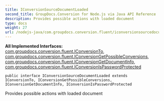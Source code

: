 ```yaml
---
title: IConversionSourceDocumentLoaded
second_title: GroupDocs.Conversion for Node.js via Java API Reference
description: Provides possible actions with loaded document
type: docs
weight: 27
url: /nodejs-java/com.groupdocs.conversion.fluent/iconversionsourcedocumentloaded/
---
```

**All Implemented Interfaces:**
[com.groupdocs.conversion.fluent.IConversionTo](../../com.groupdocs.conversion.fluent/iconversionto), [com.groupdocs.conversion.fluent.IConversionGetPossibleConversions](../../com.groupdocs.conversion.fluent/iconversiongetpossibleconversions), [com.groupdocs.conversion.fluent.IConversionGetDocumentInfo](../../com.groupdocs.conversion.fluent/iconversiongetdocumentinfo), [com.groupdocs.conversion.fluent.IConversionIsPasswordProtected](../../com.groupdocs.conversion.fluent/iconversionispasswordprotected)
```
public interface IConversionSourceDocumentLoaded extends IConversionTo, IConversionGetPossibleConversions, IConversionGetDocumentInfo, IConversionIsPasswordProtected
```

Provides possible actions with loaded document
